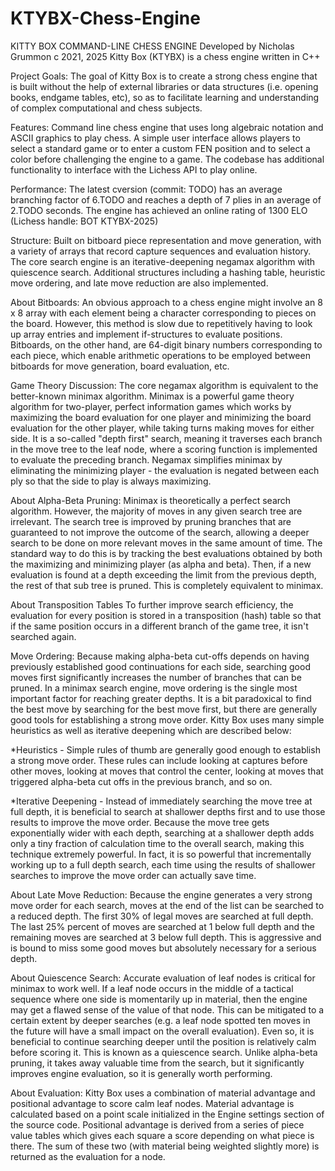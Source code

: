 # KTYBX-Chess-Engine

KITTY BOX COMMAND-LINE CHESS ENGINE
Developed by Nicholas Grummon c 2021, 2025
Kitty Box (KTYBX) is a chess engine written in C++

Project Goals:
  The goal of Kitty Box is to create a strong chess engine that is built without the help
  of external libraries or data structures (i.e. opening books, endgame tables, etc), so
  as to facilitate learning and understanding of complex computational and chess subjects.
 
Features:
  Command line chess engine that uses long algebraic notation and ASCII
  graphics to play chess. A simple user interface allows players to select a
  standard game or to enter a custom FEN position and to select a color before
  challenging the engine to a game.  The codebase has additional functionality to
  interface with the Lichess API to play online.

Performance:
  The latest cversion (commit: TODO) has an average branching factor of 6.TODO and reaches
  a depth of 7 plies in an average of 2.TODO seconds. The engine has achieved an online
  rating of 1300 ELO (Lichess handle: BOT KTYBX-2025)
 
Structure:
  Built on bitboard piece representation and move generation, with a variety of arrays
  that record capture sequences and evaluation history. The core search engine is an
  iterative-deepening negamax algorithm with quiescence search. Additional structures
  including a hashing table, heuristic move ordering, and late move reduction are also
  implemented.

About Bitboards:
  An obvious approach to a chess engine might involve an 8 x 8 array with each element
  being a character corresponding to pieces on the board. However, this method is slow due
  to repetitively having to look up array entries and implement if-structures to evaluate
  positions. Bitboards, on the other hand, are 64-digit binary numbers corresponding to each
  piece, which enable arithmetic operations to be employed between bitboards for move
  generation, board evaluation, etc.

Game Theory Discussion:
  The core negamax algorithm is equivalent to the better-known minimax algorithm. Minimax
  is a powerful game theory algorithm for two-player, perfect information games which works
  by maximizing the board evaluation for one player and minimizing the board evaluation for
  the other player, while taking turns making moves for either side. It is a so-called
  "depth first" search, meaning it traverses each branch in the move tree to the leaf node,
  where a scoring function is implemented to evaluate the preceding branch. Negamax simplifies
  minimax by eliminating the minimizing player - the evaluation is negated between each
  ply so that the side to play is always maximizing.

About Alpha-Beta Pruning:
  Minimax is theoretically a perfect search algorithm. However, the majority of moves in
  any given search tree are irrelevant. The search tree is improved by pruning branches
  that are guaranteed to not improve the outcome of the search, allowing a deeper search
  to be done on more relevant moves in the same amount of time. The standard way to do this
  is by tracking the best evaluations obtained by both the maximizing and minimizing player
  (as alpha and beta). Then, if a new evaluation is found at a depth exceeding the limit
  from the previous depth, the rest of that sub tree is pruned.  This is completely
  equivalent to minimax.

About Transposition Tables
  To further improve search efficiency, the evaluation for every position is stored in a
  transposition (hash) table so that if the same position occurs in a different branch of
  the game tree, it isn't searched again.

Move Ordering:
  Because making alpha-beta cut-offs depends on having previously established good
  continuations for each side, searching good moves first significantly increases the
  number of branches that can be pruned. In a minimax search engine, move ordering
  is the single most important factor for reaching greater depths.  It is a bit
  paradoxical to find the best move by searching for the best move first, but there are
  generally good tools for establishing a strong move order. Kitty Box uses many
  simple heuristics as well as iterative deepening which are described below:

 *Heuristics - Simple rules of thumb are generally good enough to establish a strong
  move order.  These rules can include looking at captures before other moves, looking
  at moves that control the center, looking at moves that triggered alpha-beta
  cut offs in the previous branch, and so on.

 *Iterative Deepening - Instead of immediately searching the move tree at full depth,
  it is beneficial to search at shallower depths first and to use those results to improve
  the move order. Because the move tree gets exponentially wider with each depth,
  searching at a shallower depth adds only a tiny fraction of calculation time to the
  overall search, making this technique extremely powerful.  In fact, it is so powerful
  that incrementally working up to a full depth search, each time using the results
  of shallower searches to improve the move order can actually save time.

About Late Move Reduction:
  Because the engine generates a very strong move order for each search, moves at the
  end of the list can be searched to a reduced depth. The first 30% of legal moves are
  searched at full depth. The last 25% percent of moves are searched at 1 below full
  depth and the remaining moves are searched at 3 below full depth. This is aggressive
  and is bound to miss some good moves but absolutely necessary for a serious depth.

About Quiescence Search:
  Accurate evaluation of leaf nodes is critical for minimax to work well. If a leaf
  node occurs in the middle of a tactical sequence where one side is momentarily up in
  material, then the engine may get a flawed sense of the value of that node.  This can
  be mitigated to a certain extent by deeper searches (e.g. a leaf node spotted ten moves
  in the future will have a small impact on the overall evaluation). Even so, it is
  beneficial to continue searching deeper until the position is relatively calm before
  scoring it.  This is known as a quiescence search.  Unlike alpha-beta pruning, it
  takes away valuable time from the search, but it significantly improves engine
  evaluation, so it is generally worth performing.

About Evaluation:
  Kitty Box uses a combination of material advantage and positional advantage to score
  calm leaf nodes.  Material advantage is calculated based on a point scale initialized
  in the Engine settings section of the source code.  Positional advantage is derived
  from a series of piece value tables which gives each square a score depending on what
  piece is there.  The sum of these two (with material being weighted slightly more) is
  returned as the evaluation for a node.